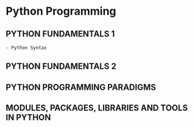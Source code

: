 # Python Programming

## PYTHON FUNDAMENTALS 1

    - Python Syntax

## PYTHON FUNDAMENTALS 2

## PYTHON PROGRAMMING PARADIGMS

## MODULES, PACKAGES, LIBRARIES AND TOOLS IN PYTHON
